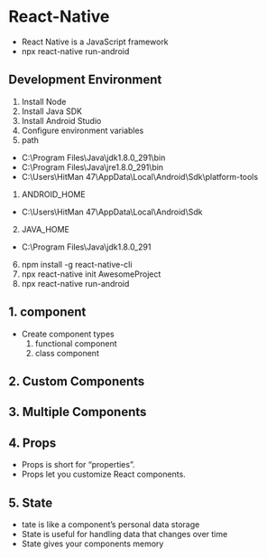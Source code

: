 # React-Native

- React Native is a JavaScript framework
- npx react-native run-android

## Development Environment

1. Install Node
2. Install Java SDK
3. Install Android Studio
4. Configure environment variables
5. path

- C:\Program Files\Java\jdk1.8.0_291\bin
- C:\Program Files\Java\jre1.8.0_291\bin
- C:\Users\HitMan 47\AppData\Local\Android\Sdk\platform-tools

1. ANDROID_HOME

- C:\Users\HitMan 47\AppData\Local\Android\Sdk

2. JAVA_HOME

- C:\Program Files\Java\jdk1.8.0_291

6. npm install -g react-native-cli
7. npx react-native init AwesomeProject
8. npx react-native run-android

## 1. component
- Create component types
    1. functional component
    2. class component

## 2. Custom Components
## 3. Multiple Components
## 4. Props
- Props is short for “properties”.
- Props let you customize React components.
## 5. State
- tate is like a component’s personal data storage
- State is useful for handling data that changes over time 
- State gives your components memory